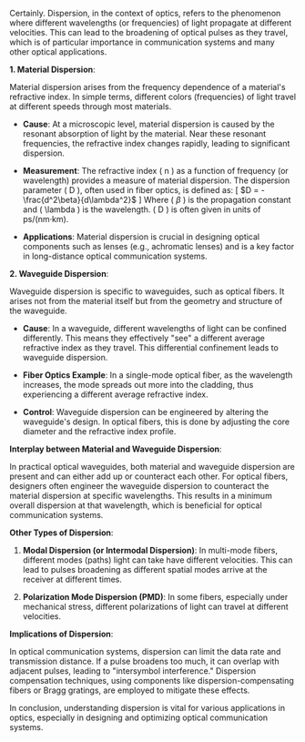 Certainly. Dispersion, in the context of optics, refers to the phenomenon where different wavelengths (or frequencies) of light propagate at different velocities. This can lead to the broadening of optical pulses as they travel, which is of particular importance in communication systems and many other optical applications.

**1. Material Dispersion**:

Material dispersion arises from the frequency dependence of a material's refractive index. In simple terms, different colors (frequencies) of light travel at different speeds through most materials.

- **Cause**: At a microscopic level, material dispersion is caused by the resonant absorption of light by the material. Near these resonant frequencies, the refractive index changes rapidly, leading to significant dispersion.

- **Measurement**: The refractive index \( n \) as a function of frequency (or wavelength) provides a measure of material dispersion. The dispersion parameter \( D \), often used in fiber optics, is defined as:
\[ $D = -\frac{d^2\beta}{d\lambda^2}$ \]
Where \( $\beta$ \) is the propagation constant and \( \lambda \) is the wavelength. \( D \) is often given in units of ps/(nm·km).

- **Applications**: Material dispersion is crucial in designing optical components such as lenses (e.g., achromatic lenses) and is a key factor in long-distance optical communication systems.

**2. Waveguide Dispersion**:

Waveguide dispersion is specific to waveguides, such as optical fibers. It arises not from the material itself but from the geometry and structure of the waveguide.

- **Cause**: In a waveguide, different wavelengths of light can be confined differently. This means they effectively "see" a different average refractive index as they travel. This differential confinement leads to waveguide dispersion.

- **Fiber Optics Example**: In a single-mode optical fiber, as the wavelength increases, the mode spreads out more into the cladding, thus experiencing a different average refractive index.

- **Control**: Waveguide dispersion can be engineered by altering the waveguide's design. In optical fibers, this is done by adjusting the core diameter and the refractive index profile.

**Interplay between Material and Waveguide Dispersion**:

In practical optical waveguides, both material and waveguide dispersion are present and can either add up or counteract each other. For optical fibers, designers often engineer the waveguide dispersion to counteract the material dispersion at specific wavelengths. This results in a minimum overall dispersion at that wavelength, which is beneficial for optical communication systems.

**Other Types of Dispersion**:

1. **Modal Dispersion (or Intermodal Dispersion)**: In multi-mode fibers, different modes (paths) light can take have different velocities. This can lead to pulses broadening as different spatial modes arrive at the receiver at different times.

2. **Polarization Mode Dispersion (PMD)**: In some fibers, especially under mechanical stress, different polarizations of light can travel at different velocities.

**Implications of Dispersion**:

In optical communication systems, dispersion can limit the data rate and transmission distance. If a pulse broadens too much, it can overlap with adjacent pulses, leading to "intersymbol interference." Dispersion compensation techniques, using components like dispersion-compensating fibers or Bragg gratings, are employed to mitigate these effects.

In conclusion, understanding dispersion is vital for various applications in optics, especially in designing and optimizing optical communication systems.